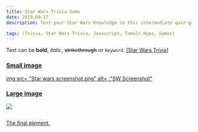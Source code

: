 ```yaml
---
title: Star Wars Trivia Game
date: 2019-09-17
description: Test your Star Wars Knowledge in this intermediate quiz game

tags: (Trivia, Star Wars Trivia, Javascript, Tumult Hype, Games)
---
```


Text can be **bold**, _italic_, ~~strikethrough~~ or `keyword`.
<a href = "https://ajsp.github.io/StarWarsTriviaGame/"> [Star Wars Trivia]


### Small image

img src= "Star wars screenshot.png" alt= ;"SW Screenshot"

### Large image

![](https://guides.github.com/activities/hello-world/branching.png)



```

```
The final element.
```
